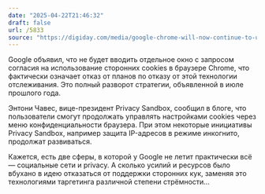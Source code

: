 ```yaml
---
date: "2025-04-22T21:46:32"
draft: false
url: /5833
source: "https://digiday.com/media/google-chrome-will-now-continue-to-use-third-party-cookies/"
---
```


Google объявил, что не будет вводить отдельное окно с запросом согласия на использование сторонних cookies в браузере Chrome, что фактически означает отказ от планов по отказу от этой технологии отслеживания. Это полный разворот стратегии, объявленной в июле прошлого года.

Энтони Чавес, вице-президент Privacy Sandbox, сообщил в блоге, что пользователи смогут продолжать управлять настройками cookies через меню конфиденциальности браузера. При этом некоторые инициативы Privacy Sandbox, например защита IP-адресов в режиме инкогнито, продолжат развиваться.

Кажется, есть две сферы, в которой у Google не летит практически всё — социальные сети и privacy. А сколько усилий и ресурсов было вбухано в идею отказаться от поддержки сторонних кук, заменяя это технологиями таргетинга различной степени стрёмности…